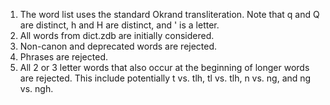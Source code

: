 1. The word list uses the standard Okrand transliteration. Note that q and Q are distinct, h and H are distinct, and ' is a letter.
2. All words from dict.zdb are initially considered.
3. Non-canon and deprecated words are rejected.
4. Phrases are rejected.
5. All 2 or 3 letter words that also occur at the beginning of longer words are rejected. This include potentially t vs. tlh, tl vs. tlh, n vs. ng, and ng vs. ngh.